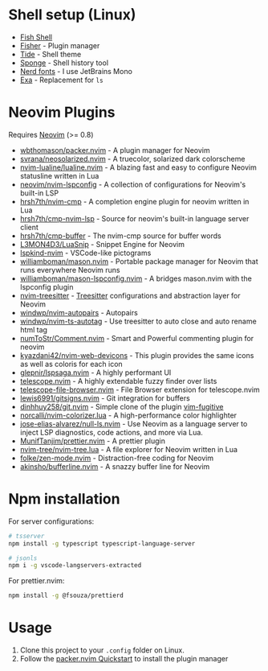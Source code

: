 # Shell setup (Linux)

- [Fish Shell](https://fishshell.com/)
- [Fisher](https://github.com/jorgebucaran/fisher) - Plugin manager
- [Tide](https://github.com/IlanCosman/tide) - Shell theme
- [Sponge](https://github.com/meaningful-ooo/sponge) - Shell history tool
- [Nerd fonts](https://www.nerdfonts.com/) - I use JetBrains Mono
- [Exa](https://github.com/ogham/exa) - Replacement for `ls`

# Neovim Plugins

Requires [Neovim](https://neovim.io/) (>= 0.8)

- [wbthomason/packer.nvim](https://github.com/wbthomason/packer.nvim) - A plugin manager for Neovim
- [svrana/neosolarized.nvim](https://github.com/svrana/neosolarized.nvim) - A truecolor, solarized dark colorscheme
- [nvim-lualine/lualine.nvim](https://github.com/nvim-lualine/lualine.nvim) - A blazing fast and easy to configure Neovim statusline written in Lua
- [neovim/nvim-lspconfig](https://github.com/neovim/nvim-lspconfig) - A collection of configurations for Neovim's built-in LSP
- [hrsh7th/nvim-cmp](https://github.com/hrsh7th/nvim-cmp) - A completion engine plugin for neovim written in Lua
- [hrsh7th/cmp-nvim-lsp](https://github.com/hrsh7th/cmp-nvim-lsp) - Source for neovim's built-in language server client
- [hrsh7th/cmp-buffer](https://github.com/hrsh7th/cmp-buffer) - The nvim-cmp source for buffer words
- [L3MON4D3/LuaSnip](https://github.com/L3MON4D3/LuaSnip) - Snippet Engine for Neovim
- [lspkind-nvim](https://github.com/onsails/lspkind.nvim) - VSCode-like pictograms
- [williamboman/mason.nvim](https://github.com/williamboman/mason.nvim) - Portable package manager for Neovim that runs everywhere Neovim runs
- [williamboman/mason-lspconfig.nvim](https://github.com/williamboman/mason-lspconfig.nvim) - A bridges mason.nvim with the lspconfig plugin
- [nvim-treesitter](https://github.com/nvim-treesitter/nvim-treesitter) - [Treesitter](https://github.com/tree-sitter/tree-sitter) configurations and abstraction layer for Neovim
- [windwp/nvim-autopairs](https://github.com/windwp/nvim-autopairs) - Autopairs
- [windwp/nvim-ts-autotag](https://github.com/windwp/nvim-ts-autotag) - Use treesitter to auto close and auto rename html tag
- [numToStr/Comment.nvim](https://github.com/numToStr/Comment.nvim) - Smart and Powerful commenting plugin for neovim
- [kyazdani42/nvim-web-devicons](https://github.com/kyazdani42/nvim-web-devicons) - This plugin provides the same icons as well as coloris for each icon
- [glepnir/lspsaga.nvim](https://github.com/glepnir/lspsaga.nvim) - A highly performant UI
- [telescope.nvim](https://github.com/nvim-telescope/telescope.nvim) - A highly extendable fuzzy finder over lists
- [telescope-file-browser.nvim](https://github.com/nvim-telescope/telescope-file-browser.nvim) - File Browser extension for telescope.nvim
- [lewis6991/gitsigns.nvim](https://github.com/lewis6991/gitsigns.nvim) - Git integration for buffers
- [dinhhuy258/git.nvim](https://github.com/dinhhuy258/git.nvim) - Simple clone of the plugin [vim-fugitive](https://github.com/tpope/vim-fugitive)
- [norcalli/nvim-colorizer.lua](https://github.com/norcalli/nvim-colorizer.lua) - A high-performance color highlighter
- [jose-elias-alvarez/null-ls.nvim](https://github.com/jose-elias-alvarez/null-ls.nvim) - Use Neovim as a language server to inject LSP diagnostics, code actions, and more via Lua.
- [MunifTanjim/prettier.nvim](https://github.com/MunifTanjim/prettier.nvim) - A prettier plugin
- [nvim-tree/nvim-tree.lua](https://github.com/nvim-tree/nvim-tree.lua) - A file explorer for Neovim written in Lua
- [folke/zen-mode.nvim](https://github.com/folke/zen-mode.nvim) - Distraction-free coding for Neovim
- [akinsho/bufferline.nvim](https://github.com/akinsho/bufferline.nvim) - A snazzy buffer line for Neovim

# Npm installation

For server configurations:

  ```bash
  # tsserver
  npm install -g typescript typescript-language-server

  # jsonls
  npm i -g vscode-langservers-extracted
  ```

For prettier.nvim:

  ```bash
  npm install -g @fsouza/prettierd
  ```

# Usage

1. Clone this project to your `.config` folder on Linux.
2. Follow the [packer.nvim Quickstart](https://github.com/wbthomason/packer.nvim#quickstart) to install the plugin manager

